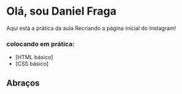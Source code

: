 # Olá, sou Daniel Fraga

Aqui está a prática da aula Recriando a página inicial do Instagram! 

### colocando em prática:

* [HTML básico]
* [CSS básico]

## Abraços
